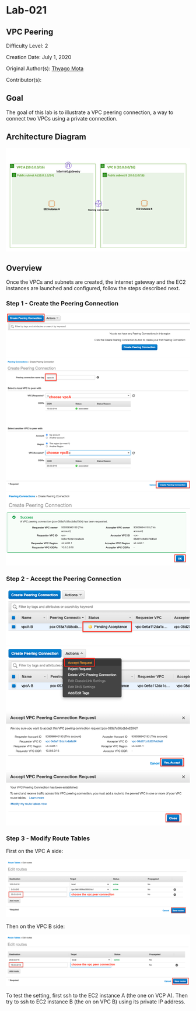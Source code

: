 # Lab-021

## VPC Peering

Difficulty Level: 2

Creation Date: July 1, 2020

Original Author(s): [Thyago Mota](https://github.com/thyagomota)

Contributor(s):

## Goal

The goal of this lab is to illustrate a VPC peering connection, a way to connect two VPCs using a private connection.

## Architecture Diagram

![lab-021-arch-01](images/lab-021-arch-01.png)

## Overview

Once the VPCs and subnets are created, the internet gateway and the EC2 instances are launched and configured, follow the steps described next.

### Step 1 - Create the Peering Connection

![lab-021-scrn-01](images/lab-021-scrn-01.png)
![lab-021-scrn-02](images/lab-021-scrn-02.png)
![lab-021-scrn-03](images/lab-021-scrn-03.png)

### Step 2 - Accept the Peering Connection

![lab-021-scrn-04](images/lab-021-scrn-04.png)
![lab-021-scrn-05](images/lab-021-scrn-05.png)
![lab-021-scrn-06](images/lab-021-scrn-06.png)
![lab-021-scrn-07](images/lab-021-scrn-07.png)

### Step 3 - Modify Route Tables

First on the VPC A side:

![lab-021-scrn-08](images/lab-021-scrn-08.png)

Then on the VPC B side:

![lab-021-scrn-09](images/lab-021-scrn-09.png)

To test the setting, first ssh to the EC2 instance A (the one on VCP A).  Then try to ssh to EC2 instance B (the on on VPC B) using its private IP address.
